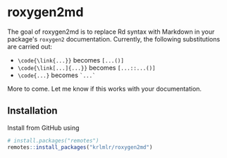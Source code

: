 # roxygen2md

The goal of roxygen2md is to replace Rd syntax with Markdown
in your package's `roxygen2` documentation.
Currently, the following substitutions are carried out:

- `\code{\link{...}}` becomes `[...()]`
- `\code{\link[...]{...}}` becomes `[...::...()]`
- `\code{...}` becomes `` `...` ``

More to come. Let me know if this works with your documentation.


## Installation

Install from GitHub using

```r
# install.packages("remotes")
remotes::install_packages("krlmlr/roxygen2md")
```
